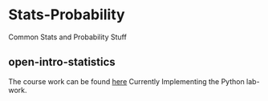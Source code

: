 # Stats-Probability

Common Stats and Probability Stuff

## open-intro-statistics

The course work can be found [here](https://www.openintro.org/book/os/)
Currently Implementing the Python lab-work.
